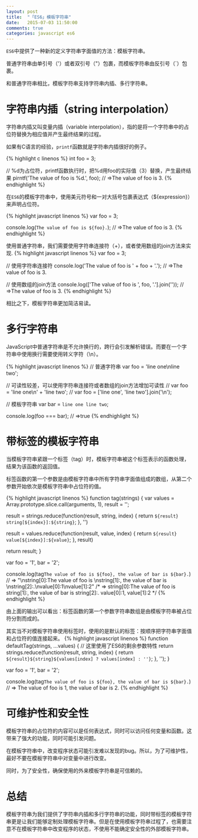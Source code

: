 ```yaml
---
layout: post
title:  "「ES6」模板字符串"
date:   2015-07-03 11:50:00
comments: true
categories: javascript es6
---
```

`ES6`中提供了一种新的定义字符串字面值的方法：模板字符串。

普通字符串由单引号（'）或者双引号（"）包裹，而模板字符串由反引号（`）包裹。

和普通字符串相比，模板字符串支持字符串内插、多行字符串。

# 字符串内插（string interpolation）
字符串内插又叫变量内插（variable interpolation），指的是将一个字符串中的占位符替换为相应值并产生最终结果的过程。

如果有C语言的经验，`printf`函数就是字符串内插很好的例子。

{% highlight c linenos %}
int foo = 3;

// %d为占位符，printf函数执行时，把%d用foo的实际值（3）替换，产生最终结果
pirntf('The value of foo is %d.', foo);
// =>The value of foo is 3.
{% endhighlight %}

在`ES6`的模板字符串中，使用美元符号和一对大括号包裹表达式（${expression}）来声明占位符。

{% highlight javascript linenos %}
var foo = 3;

console.log(`The value of foo is ${foo}.`);
// =>The value of foo is 3.
{% endhighlight %}

使用普通字符串，我们需要使用字符串连接符（+），或者使用数组的join方法来实现.
{% highlight javascript linenos %}
var foo = 3;

// 使用字符串连接符
console.log('The value of foo is ' + foo + '.');
// =>The value of foo is 3.

// 使用数组的join方法
console.log(['The value of foo is ', foo, '.'].join(''));
// =>The value of foo is 3.
{% endhighlight %}

相比之下，模板字符串更加简洁易读。

# 多行字符串
JavaScript中普通字符串是不允许换行的，跨行会引发解析错误。而要在一个字符串中使用换行需要使用转义字符（\n）。

{% highlight javascript linenos %}
// 普通字符串
var foo = 'line one\nline two';

// 可读性较差，可以使用字符串连接符或者数组的join方法增加可读性
// var foo = 'line one\n' + 'line two';
// var foo = ['line one', 'line two'].join('\n');

// 模板字符串
var bar = `line one
line two`;

console.log(foo === bar);    // =>true
{% endhighlight %}

# 带标签的模板字符串
当模板字符串紧跟一个标签（tag）时，模板字符串被这个标签表示的函数处理，结果为该函数的返回值。

标签函数的第一个参数是由模板字符串中所有字符串字面值组成的数组，从第二个参数开始依次是模板字符串中占位符的值。


{% highlight javascript linenos %}
function tag(strings) {
var values = Array.prototype.slice.call(arguments, 1),
    result = '';

  result = strings.reduce(function(result, string, index) {
    return `${result}
string[${index}]:${string}`;
  }, '')

  result = values.reduce(function(result, value, index) {
    return `${result}
value[${index}]:${value}`;
  }, result)

  return result;
}

var foo = '1',
    bar = '2';

console.log(tag`The value of foo is ${foo}, the value of bar is ${bar}.`)
// => "\nstring[0]:The value of foo is \nstring[1]:, the value of bar is \nstring[2]:.\nvalue[0]:1\nvalue[1]:2"
/* =>
string[0]:The value of foo is
string[1]:, the value of bar is
string[2]:.
value[0]:1,
value[1]:2
*/
{% endhighlight %}

由上面的输出可以看出：标签函数的第一个参数字符串数组是由模板字符串被占位符分割而成的。

其实当不对模板字符串使用标签时，使用的是默认的标签：按顺序把字符串字面值和占位符的值连接起来。
{% highlight javascript linenos %}
function defaultTag(strings, ...values) {    // 这里使用了ES6的剩余参数特性
  return strings.reduce(function(result, string, index) {
    return `${result}${string}${values[index] ? values[index] : ''}`;
  }, '');
}

var foo = '1',
    bar = '2';

console.log(tag`The value of foo is ${foo}, the value of bar is ${bar}.`)
// => The value of foo is 1, the value of bar is 2.
{% endhighlight %}

# 可维护性和安全性
模板字符串的占位符的内容可以是任何表达式，同时可以访问任何变量和函数。这带来了强大的功能，同时可能引发问题。

在模板字符串中，改变程序状态可能引发难以发现的bug。所以，为了可维护性，最好不要在模板字符串中对变量中进行改变。

同时，为了安全性，确保使用的外来模板字符串是可信赖的。

# 总结
模板字符串为我们提供了字符串内插和多行字符串的功能，同时带标签的模板字符串更是让我们能够定制处理模板字符串。但是在使用模板字符串过程了，也需要注意不在模板字符串中改变程序的状态，不使用不能确定安全性的外部模板字符串。

